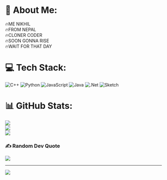 # 💫 About Me:
🔥ME NIKHIL<br>🔥FROM NEPAL<br>🔥CLONER CODER<br>🔥SOON GONNA RISE<br>🔥WAIT FOR THAT DAY


# 💻 Tech Stack:
![C++](https://img.shields.io/badge/c++-%2300599C.svg?style=for-the-badge&logo=c%2B%2B&logoColor=white) ![Python](https://img.shields.io/badge/python-3670A0?style=for-the-badge&logo=python&logoColor=ffdd54) ![JavaScript](https://img.shields.io/badge/javascript-%23323330.svg?style=for-the-badge&logo=javascript&logoColor=%23F7DF1E) ![Java](https://img.shields.io/badge/java-%23ED8B00.svg?style=for-the-badge&logo=java&logoColor=white) ![.Net](https://img.shields.io/badge/.NET-5C2D91?style=for-the-badge&logo=.net&logoColor=white) ![Sketch](https://img.shields.io/badge/Sketch-FFB387?style=for-the-badge&logo=sketch&logoColor=black)
# 📊 GitHub Stats:
![](https://github-readme-stats.vercel.app/api?username=NIKHILBABE&theme=graywhite&hide_border=false&include_all_commits=false&count_private=false)<br/>
![](https://github-readme-streak-stats.herokuapp.com/?user=NIKHILBABE&theme=graywhite&hide_border=false)<br/>
![](https://github-readme-stats.vercel.app/api/top-langs/?username=NIKHILBABE&theme=graywhite&hide_border=false&include_all_commits=false&count_private=false&layout=compact)

### ✍️ Random Dev Quote
![](https://quotes-github-readme.vercel.app/api?type=horizontal&theme=radical)

---
[![](https://visitcount.itsvg.in/api?id=NIKHILBABE&icon=0&color=0)](https://visitcount.itsvg.in)

<!-- Proudly created with GPRM ( https://gprm.itsvg.in ) -->
